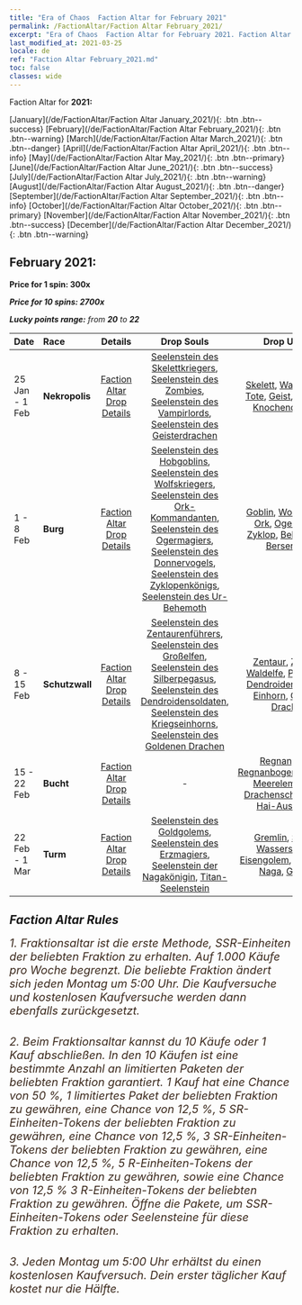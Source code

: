 ```yaml
---
title: "Era of Chaos  Faction Altar for February 2021"
permalink: /FactionAltar/Faction Altar February_2021/
excerpt: "Era of Chaos  Faction Altar for February 2021. Faction Altar is the primary method for obtaining SSR units from the popular faction. Limited to 1,000 purchases each week. The popular faction changes at 05:00 every Monday. Purchase attempts and free purchase attempts will also reset then."
last_modified_at: 2021-03-25
locale: de
ref: "Faction Altar February_2021.md"
toc: false
classes: wide
---
```


  Faction Altar for **2021:**

  [January](/de/FactionAltar/Faction Altar January_2021/){: .btn .btn--success} [February](/de/FactionAltar/Faction Altar February_2021/){: .btn .btn--warning} [March](/de/FactionAltar/Faction Altar March_2021/){: .btn .btn--danger} [April](/de/FactionAltar/Faction Altar April_2021/){: .btn .btn--info} [May](/de/FactionAltar/Faction Altar May_2021/){: .btn .btn--primary} [June](/de/FactionAltar/Faction Altar June_2021/){: .btn .btn--success} [July](/de/FactionAltar/Faction Altar July_2021/){: .btn .btn--warning} [August](/de/FactionAltar/Faction Altar August_2021/){: .btn .btn--danger} [September](/de/FactionAltar/Faction Altar September_2021/){: .btn .btn--info} [October](/de/FactionAltar/Faction Altar October_2021/){: .btn .btn--primary} [November](/de/FactionAltar/Faction Altar November_2021/){: .btn .btn--success} [December](/de/FactionAltar/Faction Altar December_2021/){: .btn .btn--warning} 

## February 2021:

  **Price for 1 spin: 300x** <i class="fas fa-gem"/>

  **Price for 10 spins: 2700x** <i class="fas fa-gem"/>

  **Lucky points range:** from **20** to **22**

  |    Date    |  Race  |  Details  |   Drop Souls   | Drop Units |
  |:-----------|:-------|:---------:|:--------------:|:----------:|
  | 25 Jan - 1 Feb | **Nekropolis** | [Faction Altar Drop Details](/de/FactionAltar/DROP_104/) | [Seelenstein des Skelettkriegers](/de/Items/unt_297/), [Seelenstein des Zombies](/de/Items/unt_298/), [Seelenstein des Vampirlords](/de/Items/unt_300/), [Seelenstein des Geisterdrachen](/de/Items/unt_303/) | [Skelett](/de/Items/unt_208/), [Wandelnde Tote](/de/Items/unt_209/), [Geist](/de/Items/unt_210/), [Vampir](/de/Items/unt_211/), [Knochendrache](/de/Items/unt_214/) | 
  | 1 - 8 Feb | **Burg** | [Faction Altar Drop Details](/de/FactionAltar/DROP_103/) | [Seelenstein des Hobgoblins](/de/Items/unt_305/), [Seelenstein des Wolfskriegers](/de/Items/unt_306/), [Seelenstein des Ork-Kommandanten](/de/Items/unt_307/), [Seelenstein des Ogermagiers](/de/Items/unt_308/), [Seelenstein des Donnervogels](/de/Items/unt_309/), [Seelenstein des Zyklopenkönigs](/de/Items/unt_310/), [Seelenstein des Ur-Behemoth](/de/Items/unt_311/) | [Goblin](/de/Items/unt_217/), [Wolfsreiter](/de/Items/unt_218/), [Ork](/de/Items/unt_219/), [Oger](/de/Items/unt_220/), [Roc](/de/Items/unt_221/), [Zyklop](/de/Items/unt_222/), [Behemoth](/de/Items/unt_223/), [Berserker](/de/Items/unt_224/) | 
  | 8 - 15 Feb | **Schutzwall** | [Faction Altar Drop Details](/de/FactionAltar/DROP_102/) | [Seelenstein des Zentaurenführers](/de/Items/unt_290/), [Seelenstein des Großelfen](/de/Items/unt_291/), [Seelenstein des Silberpegasus](/de/Items/unt_292/), [Seelenstein des Dendroidensoldaten](/de/Items/unt_293/), [Seelenstein des Kriegseinhorns](/de/Items/unt_294/), [Seelenstein des Goldenen Drachen](/de/Items/unt_295/) | [Zentaur](/de/Items/unt_199/), [Zwerg](/de/Items/unt_200/), [Waldelfe](/de/Items/unt_201/), [Pegasus](/de/Items/unt_202/), [Dendroidenwache](/de/Items/unt_203/), [Einhorn](/de/Items/unt_204/), [Grüner Drache](/de/Items/unt_205/) | 
  | 15 - 22 Feb | **Bucht** | [Faction Altar Drop Details](/de/FactionAltar/DROP_112/) |  - | [Regnanpirat](/de/Items/unt_273/), [Regnanbogenschützin](/de/Items/unt_274/), [Meerelementar](/de/Items/unt_275/), [Drachenschildkröte](/de/Items/unt_278/), [Hai-Ausbilder](/de/Items/unt_281/) | 
  | 22 Feb - 1 Mar | **Turm** | [Faction Altar Drop Details](/de/FactionAltar/DROP_106/) | [Seelenstein des Goldgolems](/de/Items/unt_322/), [Seelenstein des Erzmagiers](/de/Items/unt_323/), [Seelenstein der Nagakönigin](/de/Items/unt_325/), [Titan-Seelenstein](/de/Items/unt_326/) | [Gremlin](/de/Items/unt_235/), [Stein-Wasserspeier](/de/Items/unt_236/), [Eisengolem](/de/Items/unt_237/), [Magierin](/de/Items/unt_238/), [Naga](/de/Items/unt_240/), [Gigant](/de/Items/unt_241/) | 




## Faction Altar Rules

  <span style="color: #3c2a1e;font-size:20px">1. Fraktionsaltar ist die erste Methode, SSR-Einheiten der beliebten Fraktion zu erhalten. Auf 1.000 Käufe pro Woche begrenzt. Die beliebte Fraktion ändert sich jeden Montag um 5:00 Uhr. Die Kaufversuche und kostenlosen Kaufversuche werden dann ebenfalls zurückgesetzt.</span><br/>

<br/>  <span style="color: #3c2a1e;font-size:20px">2. Beim Fraktionsaltar kannst du 10 Käufe oder 1 Kauf abschließen. In den 10 Käufen ist eine bestimmte Anzahl an limitierten Paketen der beliebten Fraktion garantiert. 1 Kauf hat eine Chance von 50 %, 1 limitiertes Paket der beliebten Fraktion zu gewähren, eine Chance von 12,5 %, 5 SR-Einheiten-Tokens der beliebten Fraktion zu gewähren, eine Chance von 12,5 %, 3 SR-Einheiten-Tokens der beliebten Fraktion zu gewähren, eine Chance von 12,5 %, 5 R-Einheiten-Tokens der beliebten Fraktion zu gewähren, sowie eine Chance von 12,5 % 3 R-Einheiten-Tokens der beliebten Fraktion zu gewähren. Öffne die Pakete, um SSR-Einheiten-Tokens oder Seelensteine für diese Fraktion zu erhalten.</span>

<br/>  <span style="color: #3c2a1e;font-size:20px">3. Jeden Montag um 5:00 Uhr erhältst du einen kostenlosen Kaufversuch. Dein erster täglicher Kauf kostet nur die Hälfte.</span><br/>

<br/>